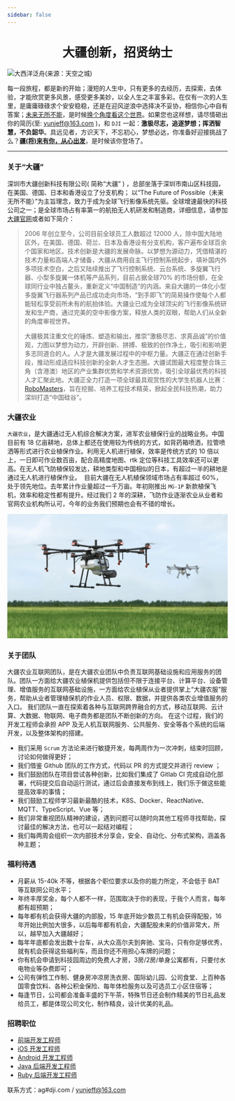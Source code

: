 ```yaml
---
sidebar: false
---
```


<h1 align="center">大疆创新，招贤纳士</h1>

![大西洋泛舟(来源：天空之城)](https://image.nicelinks.site/nice-ocean.jpeg)

每一段旅程，都是新的开始；漫短的人生中，只有更多的去经历，去探索，去体验，才能欣赏更多风景，感受更多美妙，以全人生之丰富多彩。在仅有一次的人生里，是庸庸碌碌求个安安稳稳，还是在迎风逆浪中选择决不妥协，相信你心中自有答案；[未来无所不能](https://we.dji.com/?from=jeffjade.com)，是时候[换个角度看这个世界](https://www.skypixel.com/?from=jeffjade.com)。如果您也这样想，请尽情砸出你的简历(至: <a href="mailto:yunjeff@163.com">yunjeff@163.com</a> )，和 `DJI` 一起：**激极尽志，追逐梦想；挥洒智慧，不负韶华**。具远见者，方识天下，不忘初心，梦想必达，你准备好迎接挑战了么？**[疆(将)来有你，从心出发](https://jeffjade.com/2017/08/26/126-start-from-the-heart/)**，是时候该你登场了。

---

### 关于“大疆”

深圳市大疆创新科技有限公司( 简称“大疆” ) ，总部坐落于深圳市南山区科技园，在美国、德国、日本和香港设立了分支机构； 以“The Future of Possible（未来无所不能）”为主旨理念，致力于成为全球飞行影像系统先驱。全球增速最快的科技公司之一；是全球市场占有率第一的航拍无人机研发和制造商，详细信息，请参加[大疆官网](https://www.dji.com/?from=jeffjade.com)或者如下简介：

>2006 年创立至今，公司目前全球员工人数超过 12000 人，除中国大陆地区外，在美国、德国、荷兰、日本及香港设有分支机构，客户遍布全球百余个国家和地区。技术创新是大疆的发展命脉。以梦想为源动力，凭借精湛的技术力量和高端人才储备，大疆从商用自主飞行控制系统起步，填补国内外多项技术空白，之后又陆续推出了飞行控制系统、云台系统、多旋翼飞行器、小型多旋翼一体机等产品系列，目前占据全球70% 的市场份额，在全球同行业中独占鳌头，重新定义“中国制造”的内涵。来自大疆的一体化小型多旋翼飞行器系列产品已成功走向市场，“到手即飞”的简易操作使每个人都能轻松享受前所未有的航拍体验。大疆业已成为全球顶尖的飞行影像系统研发和生产商，通过完美的空中影像方案，释放人类的双眼，帮助人们从全新的角度审视世界。
>
>大疆极其注重文化的锤炼、塑造和输出，推崇“激极尽志、求真品诚”的价值观，力图以梦想为动力，开辟创新、拼搏、极致的创作净土，吸引和影响更多志同道合的人。人才是大疆发展过程中的中枢力量。大疆正在通过创新手段，推动形成适应科技创新的全新人才生态圈。大疆试图最大程度整合珠三角（含港澳）地区的产业集群优势和学术资源优势，吸引全球最优秀的科技人才汇聚此地。大疆正全力打造一项全球最具观赏性的大学生机器人比赛：[RoboMasters](https://www.robomaster.com/?from=jeffjade.com)，旨在挖掘、培养工程技术精英，掀起全民科技热潮，助力深圳打造“中国硅谷”。

### 大疆农业

`大疆农业`，是大疆通过无人机综合解决方案，进军农业植保行业的战略业务。中国目前有 18 亿亩耕地，总体上都还在使用较为传统的方式，如背药箱喷洒，拉管喷洒等形式进行农业植保作业。利用无人机进行植保，效率是传统方式的 10 倍以上，一日即可作业数百亩，配合高精度地图、rtk 定位等科技工具效率还可以更高。在无人机飞防植保较发达，耕地类型和中国相似的日本，有超过一半的耕地是通过无人机进行植保作业。  目前大疆在无人机植保领域市场占有率超过 60%，处于领先地位。去年累计作业量超过一千万亩。年初刚推出 `MG-1P` 新款植保飞机，效率和稳定性都有提升。经过我们 2 年的深耕，飞防作业逐渐农业从业者和官网农业机构所认可，今年的业务我们预期也会有不错的增长。

![MG-1P](/images/MG-1P.png)

### 关于团队

大疆农业互联网团队，是在大疆农业团队中负责互联网基础设施和应用服务的团队。团队一方面给大疆农业植保机提供包括但不限于连接平台、计算平台、设备管理、增值服务的互联网基础设施，一方面给农业植保从业者提供掌上“大疆农服”服务，帮助从业者管理植保机的作业人员、权限、数据，并提供各类农业增值服务的入口。 我们团队一直在探索着各种与互联网跨界融合的方式，移动互联网、云计算、大数据、物联网、电子商务都是团队不断创新的方向。 在这个过程，我们的 开发工程师会承担 APP 及无人机互联网服务、公共服务、安全等各个系统的后端开发，以及整体架构的搭建。

* 我们采用 `Scrum` 方法论来进行敏捷开发，每两周作为一次冲刺，结束时回顾，讨论如何做得更好；
* 我们借鉴 Github 团队的工作方式，代码以 PR 的方式提交并进行 review ；
* 我们鼓励团队在项目尝试各种创新，比如我们集成了 Gitlab CI 完成自动化部署，代码提交后自动运行测试，通过后会直接发布到线上，我们乐于做这些能提高效率的事情；
* 我们鼓励工程师学习最新最酷的技术，K8S、Docker、ReactNative、MQTT、TypeScript、Vue 等；
* 我们非常重视团队精神的建设，遇到问题可以随时向其他工程师寻找帮助，探讨最佳的解决方法，也可以一起结对编程；
* 我们每两周会组织一次内部技术分享会，安全、自动化、分布式架构，涵盖各种主题；

### 福利待遇

* 月薪从 15-40k 不等，根据各个职位要求以及你的能力所定，不会低于 BAT 等互联网公司水平；
* 年终丰厚奖金，每个人都不一样，范围取决于你的表现，于我个人而言，每年都有超预期；
* 每年都有机会获得大疆的内部股，15 年底开始少数员工有机会获得配股，16 年开始比例加大很多，以后每年都有机会，大疆配股未来的价值非常大，所以，越早加入大疆越好；
* 每年年底都会发出数十台车，从大众高尔夫到奔驰、宝马，只有你足够优秀，就有机会获得这些福利车，而且你还不用担心车牌的问题；
* 你有机会申请到科技园周边的免费人才房，3房/2房/单身公寓都有，只要付水电物业等杂费即可；
* 公司有弹性工作制、健身房冲凉房洗衣房、国际幼儿园、公司食堂、上百种各国零食饮料、各种公积金保险、每年体检服务以及可选员工小区住宿等；
* 每逢节日，公司都会准备丰盛的下午茶，特殊节日还会制作精美的节日礼品发给员工，都是体现公司文化，制作精良，设计优美的礼品。

### 招聘职位

* [前端开发工程师](https://we.dji.com/zh-CN/recruitment)
* [iOS 开发工程师](https://we.dji.com/zh-CN/recruitment)
* [Android 开发工程师](https://we.dji.com/zh-CN/recruitment)
* [Java 后端开发工程师](https://we.dji.com/zh-CN/recruitment)
* [Ruby 后端开发工程师](https://we.dji.com/zh-CN/recruitment)

联系方式：ag#dji.com / <a href="mailto:yunjeff@163.com">yunjeff@163.com</a>
